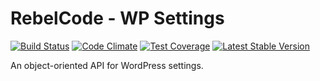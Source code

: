 # RebelCode - WP Settings

[![Build Status](https://travis-ci.org/rebelcode/wp-settings.svg?branch=master)](https://travis-ci.org/rebelcode/wp-settings)
[![Code Climate](https://codeclimate.com/github/rebelcode/wp-settings/badges/gpa.svg)](https://codeclimate.com/github/rebelcode/wp-settings)
[![Test Coverage](https://codeclimate.com/github/rebelcode/wp-settings/badges/coverage.svg)](https://codeclimate.com/github/rebelcode/wp-settings/coverage)
[![Latest Stable Version](https://poser.pugx.org/rebelcode/wp-settings/version)](https://packagist.org/packages/rebelcode/wp-settings)

An object-oriented API for WordPress settings.
